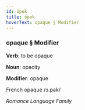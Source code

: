 ```yaml
---
id: öpok
title: öpok
hoverText: opaque § Modifier
---
```


### opaque § Modifier

**Verb**: to be opaque

**Noun**: opacity

**Modifier**: opaque

French opaque /ɔ.pak/

*Romance Language Family*